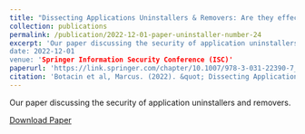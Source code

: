 ```yaml
---
title: "Dissecting Applications Uninstallers & Removers: Are they effective?"
collection: publications
permalink: /publication/2022-12-01-paper-uninstaller-number-24
excerpt: 'Our paper discussing the security of application uninstallers and removers."
date: 2022-12-01
venue: 'Springer Information Security Conference (ISC)'
paperurl: 'https://link.springer.com/chapter/10.1007/978-3-031-22390-7_20'
citation: 'Botacin et al, Marcus. (2022). &quot; Dissecting Applications Uninstallers & Removers: Are they effective?.&quot; <i>Springer ISC</i>. 1(1).'
---
```

Our paper discussing the security of application uninstallers and removers.

[Download Paper](https://marcusbotacin.github.io/files/isc_uninstallers.pdf)
